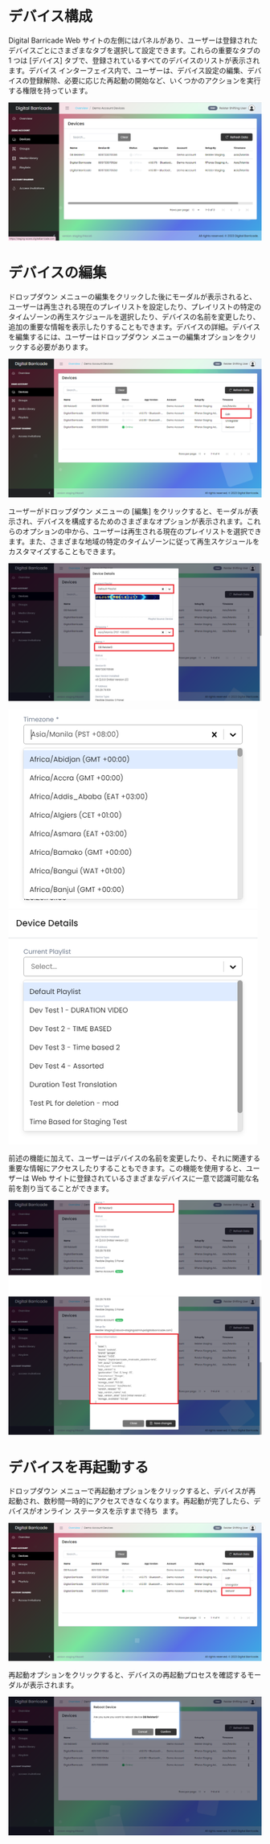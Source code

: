 # デバイス構成

<div class="description">

Digital Barricade Web サイトの左側にはパネルがあり、ユーザーは登録されたデバイスごとにさまざまなタブを選択して設定できます。これらの重要なタブの 1 つは [デバイス] タブで、登録されているすべてのデバイスのリストが表示されます。デバイス インターフェイス内で、ユーザーは、デバイス設定の編集、デバイスの登録解除、必要に応じた再起動の開始など、いくつかのアクションを実行する権限を持っています。

![device_list](../images/devices/devicesTab.png ":size=100%")

</div>

# デバイスの編集

<div class="description">

ドロップダウン メニューの編集をクリックした後にモーダルが表示されると、ユーザーは再生される現在のプレイリストを設定したり、プレイリストの特定のタイムゾーンの再生スケジュールを選択したり、デバイスの名前を変更したり、追加の重要な情報を表示したりすることもできます。デバイスの詳細。デバイスを編集するには、ユーザーはドロップダウン メニューの編集オプションをクリックする必要があります。

![edit_device](../images/devices/devicesEditTab.png ":size=100%")

ユーザーがドロップダウン メニューの [編集] をクリックすると、モーダルが表示され、デバイスを構成するためのさまざまなオプションが表示されます。これらのオプションの中から、ユーザーは再生される現在のプレイリストを選択できます。また、さまざまな地域の特定のタイムゾーンに従って再生スケジュールをカスタマイズすることもできます。

![edit_device](../images/devices/devicesEditModal.png ":size=100%")

![edit_device](../images/devices/devicesTimeZone.png ":size=40%")
![edit_device](../images/devices/devicesPlaylist.png ":size=40%")

前述の機能に加えて、ユーザーはデバイスの名前を変更したり、それに関連する重要な情報にアクセスしたりすることもできます。この機能を使用すると、ユーザーは Web サイトに登録されているさまざまなデバイスに一意で認識可能な名前を割り当てることができます。

![edit_device](../images/devices/devicesRename.png ":size=100%")
![edit_device](../images/devices/deviceInfo.png ":size=100%")

</div>

# デバイスを再起動する

<div class="description">

ドロップダウン メニューで再起動オプションをクリックすると、デバイスが再起動され、数秒間一時的にアクセスできなくなります。再起動が完了したら、デバイスがオンライン ステータスを示すまで待ち ​​ ます。

![reboot_device](../images/devices/devicesReboot.png ":size=100%")

再起動オプションをクリックすると、デバイスの再起動プロセスを確認するモーダルが表示されます。

![reboot_device](../images/devices/devicesRebootModal.png ":size=100%")

</div>
